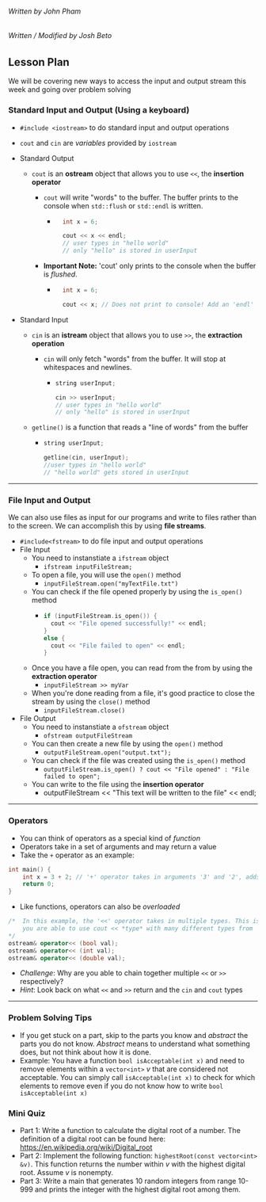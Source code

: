 ###### Written by John Pham
###### Written / Modified by Josh Beto


## Lesson Plan

We will be covering new ways to access the input and output stream this week and going over problem solving


### Standard Input and Output (Using a keyboard)

* `#include <iostream>` to do standard input and output operations
* ```cout``` and ```cin``` are *variables* provided by ```iostream```

* Standard Output
  * `cout` is an **ostream** object that allows you to use `<<`, the **insertion operator**

    * `cout` will write "words" to the buffer. The buffer prints to the console when ```std::flush``` or ```std::endl``` is written.

        * ```cpp
            int x = 6;

            cout << x << endl;
            // user types in "hello world"
            // only "hello" is stored in userInput
            ```
    * **Important Note:** 'cout' only prints to the console when the buffer is *flushed*. 

        * ```cpp
            int x = 6;

            cout << x; // Does not print to console! Add an 'endl' to flush the buffer!
            ```

* Standard Input

  * `cin` is an **istream** object that allows you to use `>>`, the **extraction operation**

    * `cin` will only fetch "words" from the buffer. It will stop at whitespaces and newlines.

      * ```cpp
        string userInput;

        cin >> userInput;
        // user types in "hello world"
        // only "hello" is stored in userInput
        ```

  * `getline()` is a function that reads a "line of words" from the buffer

    * ```cpp
      string userInput;

      getline(cin, userInput);
      //user types in "hello world"
      // "hello world" gets stored in userInput
      ```

---

### File Input and Output

We can also use files as input for our programs and write to files rather than to the screen. We can accomplish this by using **file streams**.

* `#include<fstream>` to do file input and output operations
* File Input
  * You need to instanstiate a `ifstream` object
    * `ifstream inputFileStream;`
  * To open a file, you will use the `open()` method
    * `inputFileStream.open("myTextFile.txt")`
  * You can check if the file opened properly by using the `is_open()` method
    * ```cpp
      if (inputFileStream.is_open()) {
        cout << "File opened successfully!" << endl;
      }
      else {
        cout << "File failed to open" << endl;
      }
      ```
  * Once you have a file open, you can read from the from by using the **extraction operator**
    * `inputFileStream >> myVar`
  * When you're done reading from a file, it's good practice to close the stream by using the `close()` method
    * `inputFileStream.close()`
* File Output
  * You need to instanstiate a `ofstream` object
    * `ofstream outputFileStream`
  * You can then create a new file by using the `open()` method
    * `outputFileStream.open("output.txt");`
  * You can check if the file was created using the `is_open()` method
    * `outputFileStream.is_open() ? cout << "File opened" : "File failed to open";`
  * You can write to the file using the **insertion operator**
    * outputFileStream << "This text will be written to the file" << endl;

---

### Operators

* You can think of operators as a special kind of *function*
* Operators take in a set of arguments and may return a value
* Take the ```+``` operator as an example:
```cpp
int main() {
    int x = 3 + 2; // '+' operator takes in arguments '3' and '2', adds them, and returns '5'
    return 0;
}
```

* Like functions, operators can also be *overloaded*
```cpp
/*  In this example, the '<<' operator takes in multiple types. This is how
    you are able to use cout << *type* with many different types from 'int' to 'double'! 
*/
ostream& operator<< (bool val);
ostream& operator<< (int val);
ostream& operator<< (double val);
```

* *Challenge*: Why are you able to chain together multiple ```<<``` or ```>>``` respectively? 
* *Hint*: Look back on what ```<<``` and ```>>``` return and the ```cin``` and ```cout``` types

---

### Problem Solving Tips
* If you get stuck on a part, skip to the parts you know and *abstract* the parts you do not know. *Abstract* means to understand what something does, but not think about how it is done. 
* Example: You have a function ```bool isAcceptable(int x)``` and need to remove elements within a ```vector<int>``` *v* that are considered not acceptable. You can simply call ```isAcceptable(int x)``` to check for which elements to remove even if you do not know how to write ```bool isAcceptable(int x)```

### Mini Quiz
* Part 1: Write a function to calculate the digital root of a number. The definition of a digital root can be found here: https://en.wikipedia.org/wiki/Digital_root
* Part 2: Implement the following function: ```highestRoot(const vector<int> &v)```. This function returns the number within *v* with the highest digital root. Assume *v* is nonempty.
* Part 3: Write a main that generates 10 random integers from range 10-999 and prints the integer with the highest digital root among them.
